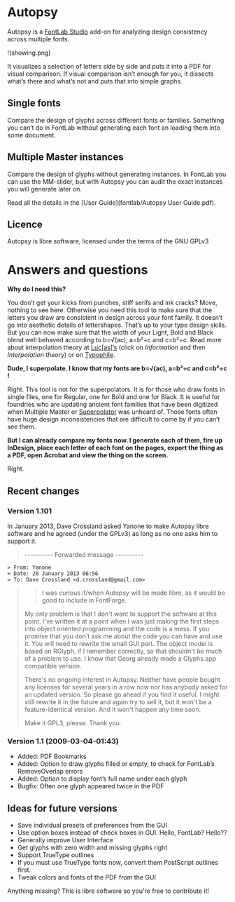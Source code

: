 Autopsy
==============

Autopsy is a [FontLab Studio](http://www.fontlab.com/font-editor/fontlab-studio/) add-on for analyzing design consistency across multiple fonts.

!(showing.png)

It visualizes a selection of letters side by side and puts it into a PDF for visual comparison. If visual comparison isn’t enough for you, it dissects what’s there and what’s not and puts that into simple graphs.

Single fonts
----------------

Compare the design of glyphs across different fonts or families. Something you can’t do in FontLab without generating each font an loading them into some document.

Multiple Master instances
----------------------------

Compare the design of glyphs without generating instances. In FontLab you can use the MM-slider, but with Autopsy you can audit the exact instances you will generate later on.

Read all the details in the [User Guide](fontlab/Autopsy User Guide.pdf).

Licence
------------

Autopsy is libre software, licensed under the terms of the GNU GPLv3

Answers and questions
=====================

**Why do I need this?**

You don’t get your kicks from punches, stiff serifs and ink cracks?
Move, nothing to see here. Otherwise you need this tool to make sure that the letters you draw are consistent in design across your font family. It doesn’t go into aesthetic details of lettershapes. That’s up to your type design skills. But you can now make sure that the width of your Light, Bold and Black blend well behaved according to b=√(ac), a=b²÷c and c=b²÷c. Read more about interpolation theory at [Luc[as]’s](http://www.lucasfonts.com/) (click on *Information* and then *Interpolation theory*) or on [Typophile](http://www.typophile.com/node/39376).

**Dude, I superpolate. I know that my fonts are b=√(ac), a=b²÷c and c=b²÷c !**

Right. This tool is not for the superpolators. It is for those who draw fonts in single files, one for Regular, one for Bold and one for Black.
It is useful for foundries who are updating ancient font families that have been digitized when Multiple Master or [Superpolator](http://superpolator.com/) was unheard of. Those fonts often have huge design inconsistencies that are difficult to come by if you can’t see them.

**But I can already compare my fonts now. I generate each of them, fire up InDesign, place each letter of each font on the pages, export the thing as a PDF, open Acrobat and view the thing on the screen.**

Right.

Recent changes
---------------

### Version 1.101

In January 2013, Dave Crossland asked Yanone to make Autopsy libre software and he agreed (under the GPLv3) as long as no one asks him to support it.

> ---------- Forwarded message ----------
```
> From: Yanone
> Date: 28 January 2013 06:56
> To: Dave Crossland <d.crossland@gmail.com>
```
> 
> > I was curious if/when Autopsy will be made libre, as it would be good
> > to include in FontForge.
> 
> My only problem is that I don't want to support the software at this point.
> I've written it at a point when I was just making the first steps into object
> oriented programming and the code is a mess. If you promise that you don't ask
> me about the code you can have and use it. You will need to rewrite the small
> GUI part. The object model is based on RGlyph, if I remember correctly, so
> that shouldn't be much of a problem to use. I know that Georg already made a
> Glyphs.app compatible version.
> 
> There's no ongoing interest in Autopsy. Neither have people bought any
> licenses for several years in a row now nor has anybody asked for an updated
> version. So please go ahead if you find it useful. I might still rewrite it in
> the future and again try to sell it, but it won't be a feature-identical
> version. And it won't happen any time soon.
> 
> Make it GPL3, please. Thank you.

### Version 1.1 (2009-03-04-01:43)

* Added: PDF Bookmarks
* Added: Option to draw glyphs filled or empty, to check for FontLab’s RemoveOverlap errors
* Added: Option to display font’s full name under each glyph
* Bugfix: Often one glyph appeared twice in the PDF

Ideas for future versions
------------------------------

* Save individual presets of preferences from the GUI
* Use option boxes instead of check boxes in GUI. Hello, FontLab? Hello??
* Generally improve User Interface
* Get glyphs with zero width and missing glyphs right
* Support TrueType outlines
* If you must use TrueType fonts now, convert them PostScript outlines first.
* Tweak colors and fonts of the PDF from the GUI

Anything missing? This is libre software so you're free to contribute it!
